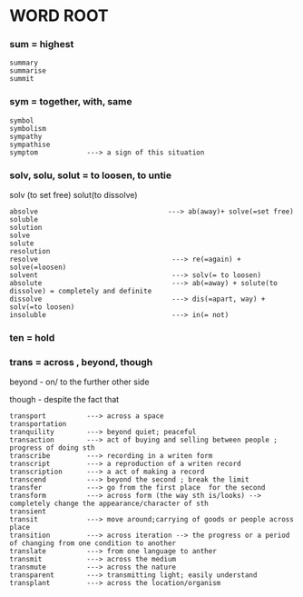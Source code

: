 # WORD ROOT
### sum = highest
```
summary  
summarise
summit  
```


### sym = together, with, same
```
symbol   
symbolism
sympathy
sympathise
symptom            ---> a sign of this situation
```



### solv, solu, solut = to loosen, to untie 
solv (to set free)
solut(to dissolve)
```
absolve                                ---> ab(away)+ solve(=set free) 
soluble
solution
solve
solute
resolution                              
resolve                                 ---> re(=again) + solve(=loosen)                              
solvent                                 ---> solv(= to loosen)
absolute                                ---> ab(=away) + solute(to dissolve) = completely and definite
dissolve                                ---> dis(=apart, way) + solv(=to loosen)
insoluble                               ---> in(= not)

```





### ten = hold 


### trans = across , beyond, though 

beyond - on/ to  the further other side

though - despite the fact that

```
transport          ---> across a space
transportation     
tranquility        ---> beyond quiet; peaceful
transaction        ---> act of buying and selling between people ; progress of doing sth
transcribe         ---> recording in a writen form
transcript         ---> a reproduction of a writen record
transcription      ---> a act of making a record
transcend          ---> beyond the second ; break the limit
transfer           ---> go from the first place  for the second
transform          ---> across form (the way sth is/looks) --> completely change the appearance/character of sth
transient           
transit            ---> move around;carrying of goods or people across place
transition         ---> across iteration --> the progress or a period of changing from one condition to another
translate          ---> from one language to anther
transmit           ---> across the medium
transmute          ---> across the nature
transparent        ---> transmitting light; easily understand
transplant         ---> across the location/organism
```



